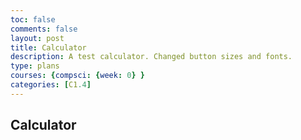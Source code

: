 ```yaml
---
toc: false
comments: false
layout: post
title: Calculator
description: A test calculator. Changed button sizes and fonts. 
type: plans
courses: {compsci: {week: 0} }
categories: [C1.4]
---
```


## Calculator

<html>
<head>
<meta charset="utf-8">
<title>JavaSctipt Calculator | Web Dev Trick</title>
	<link rel="stylesheet" href="style.css">
</head>
 
<body>
	<script>
	function calcNumbers(result){
		form.displayResult.value=form.displayResult.value+result;
		
	}
	</script>
	<div class="container">
		<form name="form">
		<div class="display">
			<input type="text" placeholder="0" name="displayResult" />
		</div>
			<div class="buttons">
			  <div class="row">
				<input type="button" name="b7" value="7" onClick="calcNumbers(b7.value)">
				  <input type="button" name="b8" value="8" onClick="calcNumbers(b8.value)">
				  <input type="button" name="b9" value="9" onClick="calcNumbers(b9.value)">
				  <input type="button" name="addb" value="+" onClick="calcNumbers(addb.value)">
				</div>
				
				<div class="row">
				<input type="button" name="b4" value="4" onClick="calcNumbers(b4.value)">
				  <input type="button" name="b5" value="5" onClick="calcNumbers(b5.value)">
				  <input type="button" name="b6" value="6" onClick="calcNumbers(b6.value)">
				  <input type="button" name="subb" value="-" onClick="calcNumbers(subb.value)">
				</div>
				
				<div class="row">
				<input type="button" name="b1" value="1" onClick="calcNumbers(b1.value)">
				  <input type="button" name="b2" value="2" onClick="calcNumbers(b2.value)">
				  <input type="button" name="b3" value="3" onClick="calcNumbers(b3.value)">
				  <input type="button" name="mulb" value="*" onClick="calcNumbers(mulb.value)">
				</div>
				
				<div class="row">
				<input type="button" name="b0" value="0" onClick="calcNumbers(b0.value)">
				  <input type="button" name="potb" value="." onClick="calcNumbers(potb.value)">
				  <input type="button" name="divb" value="/" onClick="calcNumbers(divb.value)">
				  <input type="button" class="red" value="=" onClick="displayResult.value=eval(displayResult.value)">
				</div>
			</div>
		
		</form>
	</div>
</body>
	
</html>